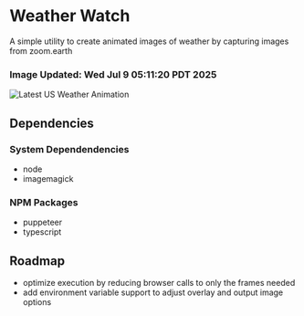 # Weather Watch

A simple utility to create animated images of weather by capturing images from zoom.earth

### Image Updated: Wed Jul  9 05:11:20 PDT 2025

![Latest US Weather Animation](animations/2025-07-09.webp)

## Dependencies
### System Dependendencies
* node
* imagemagick
### NPM Packages
* puppeteer
* typescript

## Roadmap
* optimize execution by reducing browser calls to only the frames needed
* add environment variable support to adjust overlay and output image options
